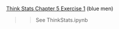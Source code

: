 [Think Stats Chapter 5 Exercise 1](http://greenteapress.com/thinkstats2/html/thinkstats2006.html#toc50) (blue men)

>> See ThinkStats.ipynb
